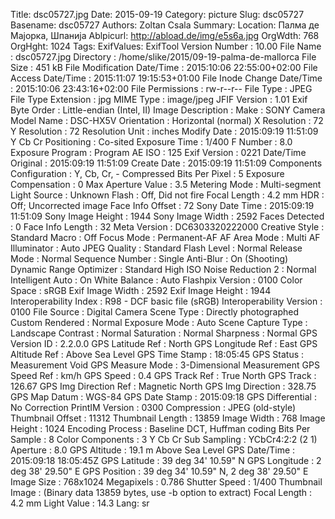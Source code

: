 Title: dsc05727.jpg
Date: 2015-09-19
Category: picture
Slug: dsc05727
Basename: dsc05727
Authors: Zoltan Csala
Summary:
Location: Палма де Мајорка, Шпанија
Ablpicurl: http://abload.de/img/e5s6a.jpg
OrgWdth: 768
OrgHght: 1024
Tags:
ExifValues: ExifTool Version Number : 10.00
            File Name : dsc05727.jpg
            Directory : /home/slike/2015/09-19-palma-de-mallorca
            File Size : 451 kB
            File Modification Date/Time : 2015:10:06 22:55:00+02:00
            File Access Date/Time : 2015:11:07 19:15:53+01:00
            File Inode Change Date/Time : 2015:10:06 23:43:16+02:00
            File Permissions : rw-r--r--
            File Type : JPEG
            File Type Extension : jpg
            MIME Type : image/jpeg
            JFIF Version : 1.01
            Exif Byte Order : Little-endian (Intel, II)
            Image Description :
            Make : SONY
            Camera Model Name : DSC-HX5V
            Orientation : Horizontal (normal)
            X Resolution : 72
            Y Resolution : 72
            Resolution Unit : inches
            Modify Date : 2015:09:19 11:51:09
            Y Cb Cr Positioning : Co-sited
            Exposure Time : 1/400
            F Number : 8.0
            Exposure Program : Program AE
            ISO : 125
            Exif Version : 0221
            Date/Time Original : 2015:09:19 11:51:09
            Create Date : 2015:09:19 11:51:09
            Components Configuration : Y, Cb, Cr, -
            Compressed Bits Per Pixel : 5
            Exposure Compensation : 0
            Max Aperture Value : 3.5
            Metering Mode : Multi-segment
            Light Source : Unknown
            Flash : Off, Did not fire
            Focal Length : 4.2 mm
            HDR : Off; Uncorrected image
            Face Info Offset : 72
            Sony Date Time : 2015:09:19 11:51:09
            Sony Image Height : 1944
            Sony Image Width : 2592
            Faces Detected : 0
            Face Info Length : 32
            Meta Version : DC6303320222000
            Creative Style : Standard
            Macro : Off
            Focus Mode : Permanent-AF
            AF Area Mode : Multi
            AF Illuminator : Auto
            JPEG Quality : Standard
            Flash Level : Normal
            Release Mode : Normal
            Sequence Number : Single
            Anti-Blur : On (Shooting)
            Dynamic Range Optimizer : Standard
            High ISO Noise Reduction 2 : Normal
            Intelligent Auto : On
            White Balance : Auto
            Flashpix Version : 0100
            Color Space : sRGB
            Exif Image Width : 2592
            Exif Image Height : 1944
            Interoperability Index : R98 - DCF basic file (sRGB)
            Interoperability Version : 0100
            File Source : Digital Camera
            Scene Type : Directly photographed
            Custom Rendered : Normal
            Exposure Mode : Auto
            Scene Capture Type : Landscape
            Contrast : Normal
            Saturation : Normal
            Sharpness : Normal
            GPS Version ID : 2.2.0.0
            GPS Latitude Ref : North
            GPS Longitude Ref : East
            GPS Altitude Ref : Above Sea Level
            GPS Time Stamp : 18:05:45
            GPS Status : Measurement Void
            GPS Measure Mode : 3-Dimensional Measurement
            GPS Speed Ref : km/h
            GPS Speed : 0.4
            GPS Track Ref : True North
            GPS Track : 126.67
            GPS Img Direction Ref : Magnetic North
            GPS Img Direction : 328.75
            GPS Map Datum : WGS-84
            GPS Date Stamp : 2015:09:18
            GPS Differential : No Correction
            PrintIM Version : 0300
            Compression : JPEG (old-style)
            Thumbnail Offset : 11312
            Thumbnail Length : 13859
            Image Width : 768
            Image Height : 1024
            Encoding Process : Baseline DCT, Huffman coding
            Bits Per Sample : 8
            Color Components : 3
            Y Cb Cr Sub Sampling : YCbCr4:2:2 (2 1)
            Aperture : 8.0
            GPS Altitude : 19.1 m Above Sea Level
            GPS Date/Time : 2015:09:18 18:05:45Z
            GPS Latitude : 39 deg 34' 10.59" N
            GPS Longitude : 2 deg 38' 29.50" E
            GPS Position : 39 deg 34' 10.59" N, 2 deg 38' 29.50" E
            Image Size : 768x1024
            Megapixels : 0.786
            Shutter Speed : 1/400
            Thumbnail Image : (Binary data 13859 bytes, use -b option to extract)
            Focal Length : 4.2 mm
            Light Value : 14.3
Lang: sr

